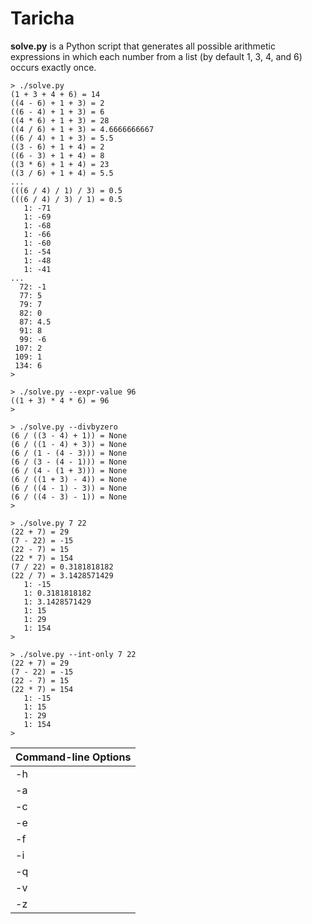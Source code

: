 # Taricha

**solve.py** is a Python script that generates all possible arithmetic expressions in which each number from a list (by default 1, 3, 4, and 6) occurs exactly once.

```
> ./solve.py
(1 + 3 + 4 + 6) = 14
((4 - 6) + 1 + 3) = 2
((6 - 4) + 1 + 3) = 6
((4 * 6) + 1 + 3) = 28
((4 / 6) + 1 + 3) = 4.6666666667
((6 / 4) + 1 + 3) = 5.5
((3 - 6) + 1 + 4) = 2
((6 - 3) + 1 + 4) = 8
((3 * 6) + 1 + 4) = 23
((3 / 6) + 1 + 4) = 5.5
...
(((6 / 4) / 1) / 3) = 0.5
(((6 / 4) / 3) / 1) = 0.5
   1: -71
   1: -69
   1: -68
   1: -66
   1: -60
   1: -54
   1: -48
   1: -41
...
  72: -1
  77: 5
  79: 7
  82: 0
  87: 4.5
  91: 8
  99: -6
 107: 2
 109: 1
 134: 6
>
```

```
> ./solve.py --expr-value 96
((1 + 3) * 4 * 6) = 96
>
```

```
> ./solve.py --divbyzero
(6 / ((3 - 4) + 1)) = None
(6 / ((1 - 4) + 3)) = None
(6 / (1 - (4 - 3))) = None
(6 / (3 - (4 - 1))) = None
(6 / (4 - (1 + 3))) = None
(6 / ((1 + 3) - 4)) = None
(6 / ((4 - 1) - 3)) = None
(6 / ((4 - 3) - 1)) = None
>
```

```
> ./solve.py 7 22
(22 + 7) = 29
(7 - 22) = -15
(22 - 7) = 15
(22 * 7) = 154
(7 / 22) = 0.3181818182
(22 / 7) = 3.1428571429
   1: -15
   1: 0.3181818182
   1: 3.1428571429
   1: 15
   1: 29
   1: 154
>
```

```
> ./solve.py --int-only 7 22
(22 + 7) = 29
(7 - 22) = -15
(22 - 7) = 15
(22 * 7) = 154
   1: -15
   1: 15
   1: 29
   1: 154
>
```

| Command-line Options |
|----------------------|
-h | --help        | Show help message and exit
-a | --associative | Don't discard associative equivalents
-c | --commutative | Don't discard commutative equivalents
-e | --expr-only   | Print only expressions (not frequencies)
-f | --freq-only   | Print only frequencies (not expressions)
-i | --int-only    | Print only expressions and frequencies corresponding to integer values
-q | --freq-value  | Print only the values corresponding to the given frequency
-v | --expr-value  | Print only the expressions evaluating to the given value
-z | --divbyzero   | Print only the expressions that divide by zero
